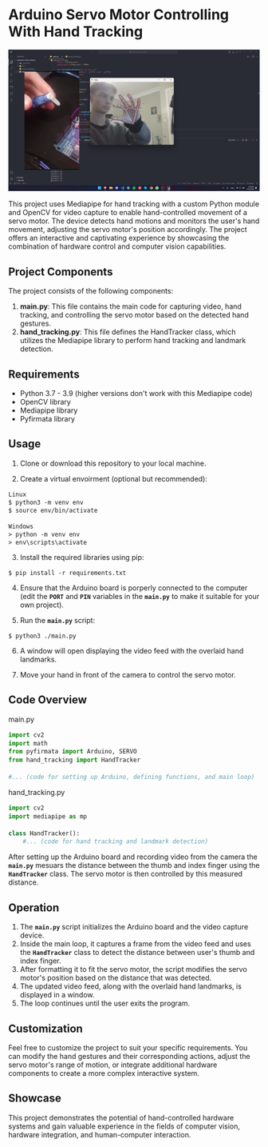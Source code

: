 # Arduino Servo Motor Controlling With Hand Tracking

![Project Screenshot](image.webp)

This project uses Mediapipe for hand tracking with a custom Python module and OpenCV for video capture to enable hand-controlled movement of a servo motor. The device detects hand motions and monitors the user's hand movement, adjusting the servo motor's position accordingly. The project offers an interactive and captivating experience by showcasing the combination of hardware control and computer vision capabilities.

## Project Components

The project consists of the following components:

1. **main.py**: This file contains the main code for capturing video, hand tracking, and controlling the servo motor based on the detected hand gestures.
2. **hand_tracking.py**: This file defines the HandTracker class, which utilizes the Mediapipe library to perform hand tracking and landmark detection.

## Requirements

- Python 3.7 - 3.9 (higher versions don't work with this Mediapipe code)
- OpenCV library
- Mediapipe library
- Pyfirmata library

## Usage

1. Clone or download this repository to your local machine.

2. Create a virtual envoirment (optional but recommended):
```
Linux
$ python3 -m venv env
$ source env/bin/activate

Windows
> python -m venv env
> env\scripts\activate
```

3. Install the required libraries using pip:
```
$ pip install -r requirements.txt
```

4. Ensure that the Arduino board is porperly connected to the computer (edit the **`PORT`** and **`PIN`** variables in the **`main.py`** to make it suitable for your own project).

5. Run the **`main.py`** script:
```
$ python3 ./main.py
```
6. A window will open displaying the video feed with the overlaid hand landmarks.

7. Move your hand in front of the camera to control the servo motor.

## Code Overview

main.py

```python
import cv2
import math
from pyfirmata import Arduino, SERVO
from hand_tracking import HandTracker

#... (code for setting up Arduino, defining functions, and main loop)
```

hand_tracking.py

```python
import cv2
import mediapipe as mp

class HandTracker():
    #... (code for hand tracking and landmark detection)
```

After setting up the Arduino board and recording video from the camera the **`main.py`** mesuars the distance between the thumb and index finger using the **`HandTracker`** class. The servo motor is then controlled by this measured distance.

## Operation

1. The **`main.py`** script initializes the Arduino board and the video capture device.
2. Inside the main loop, it captures a frame from the video feed and uses the **`HandTracker`** class to detect the distance between user's thumb and index finger.
3. After formatting it to fit the servo motor, the script modifies the servo motor's position based on the distance that was detected.
4. The updated video feed, along with the overlaid hand landmarks, is displayed in a window.
5. The loop continues until the user exits the program.

## Customization

Feel free to customize the project to suit your specific requirements. You can modify the hand gestures and their corresponding actions, adjust the servo motor's range of motion, or integrate additional hardware components to create a more complex interactive system.

## Showcase

This project demonstrates the potential of hand-controlled hardware systems and gain valuable experience in the fields of computer vision, hardware integration, and human-computer interaction.
